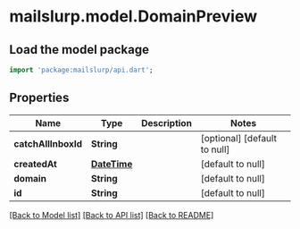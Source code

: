 # mailslurp.model.DomainPreview

## Load the model package
```dart
import 'package:mailslurp/api.dart';
```

## Properties
Name | Type | Description | Notes
------------ | ------------- | ------------- | -------------
**catchAllInboxId** | **String** |  | [optional] [default to null]
**createdAt** | [**DateTime**](DateTime) |  | [default to null]
**domain** | **String** |  | [default to null]
**id** | **String** |  | [default to null]

[[Back to Model list]](../README#documentation-for-models) [[Back to API list]](../README#documentation-for-api-endpoints) [[Back to README]](../README)


